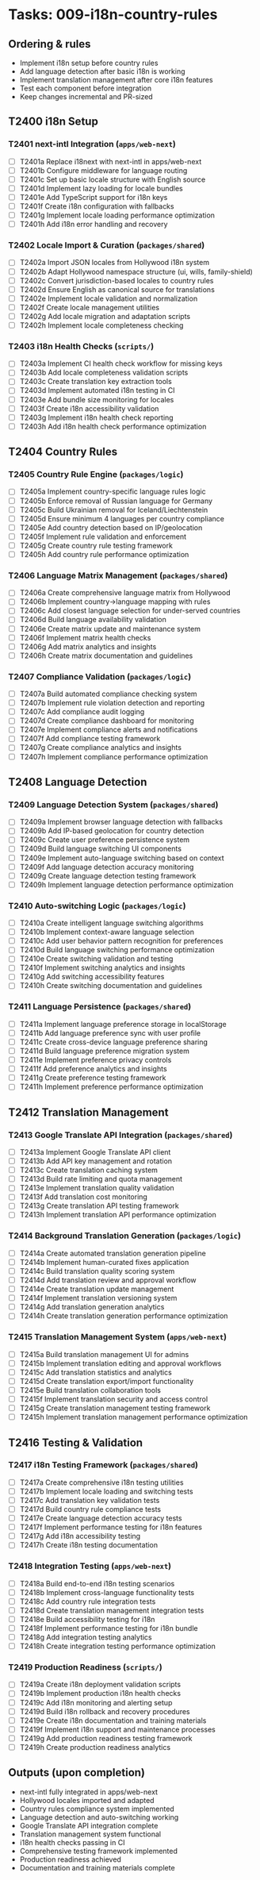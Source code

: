 # Tasks: 009-i18n-country-rules

## Ordering & rules

- Implement i18n setup before country rules
- Add language detection after basic i18n is working
- Implement translation management after core i18n features
- Test each component before integration
- Keep changes incremental and PR-sized

## T2400 i18n Setup

### T2401 next-intl Integration (`apps/web-next`)

- [ ] T2401a Replace i18next with next-intl in apps/web-next
- [ ] T2401b Configure middleware for language routing
- [ ] T2401c Set up basic locale structure with English source
- [ ] T2401d Implement lazy loading for locale bundles
- [ ] T2401e Add TypeScript support for i18n keys
- [ ] T2401f Create i18n configuration with fallbacks
- [ ] T2401g Implement locale loading performance optimization
- [ ] T2401h Add i18n error handling and recovery

### T2402 Locale Import & Curation (`packages/shared`)

- [ ] T2402a Import JSON locales from Hollywood i18n system
- [ ] T2402b Adapt Hollywood namespace structure (ui, wills, family-shield)
- [ ] T2402c Convert jurisdiction-based locales to country rules
- [ ] T2402d Ensure English as canonical source for translations
- [ ] T2402e Implement locale validation and normalization
- [ ] T2402f Create locale management utilities
- [ ] T2402g Add locale migration and adaptation scripts
- [ ] T2402h Implement locale completeness checking

### T2403 i18n Health Checks (`scripts/`)

- [ ] T2403a Implement CI health check workflow for missing keys
- [ ] T2403b Add locale completeness validation scripts
- [ ] T2403c Create translation key extraction tools
- [ ] T2403d Implement automated i18n testing in CI
- [ ] T2403e Add bundle size monitoring for locales
- [ ] T2403f Create i18n accessibility validation
- [ ] T2403g Implement i18n health check reporting
- [ ] T2403h Add i18n health check performance optimization

## T2404 Country Rules

### T2405 Country Rule Engine (`packages/logic`)

- [ ] T2405a Implement country-specific language rules logic
- [ ] T2405b Enforce removal of Russian language for Germany
- [ ] T2405c Build Ukrainian removal for Iceland/Liechtenstein
- [ ] T2405d Ensure minimum 4 languages per country compliance
- [ ] T2405e Add country detection based on IP/geolocation
- [ ] T2405f Implement rule validation and enforcement
- [ ] T2405g Create country rule testing framework
- [ ] T2405h Add country rule performance optimization

### T2406 Language Matrix Management (`packages/shared`)

- [ ] T2406a Create comprehensive language matrix from Hollywood
- [ ] T2406b Implement country→language mapping with rules
- [ ] T2406c Add closest language selection for under-served countries
- [ ] T2406d Build language availability validation
- [ ] T2406e Create matrix update and maintenance system
- [ ] T2406f Implement matrix health checks
- [ ] T2406g Add matrix analytics and insights
- [ ] T2406h Create matrix documentation and guidelines

### T2407 Compliance Validation (`packages/logic`)

- [ ] T2407a Build automated compliance checking system
- [ ] T2407b Implement rule violation detection and reporting
- [ ] T2407c Add compliance audit logging
- [ ] T2407d Create compliance dashboard for monitoring
- [ ] T2407e Implement compliance alerts and notifications
- [ ] T2407f Add compliance testing framework
- [ ] T2407g Create compliance analytics and insights
- [ ] T2407h Implement compliance performance optimization

## T2408 Language Detection

### T2409 Language Detection System (`packages/shared`)

- [ ] T2409a Implement browser language detection with fallbacks
- [ ] T2409b Add IP-based geolocation for country detection
- [ ] T2409c Create user preference persistence system
- [ ] T2409d Build language switching UI components
- [ ] T2409e Implement auto-language switching based on context
- [ ] T2409f Add language detection accuracy monitoring
- [ ] T2409g Create language detection testing framework
- [ ] T2409h Implement language detection performance optimization

### T2410 Auto-switching Logic (`packages/logic`)

- [ ] T2410a Create intelligent language switching algorithms
- [ ] T2410b Implement context-aware language selection
- [ ] T2410c Add user behavior pattern recognition for preferences
- [ ] T2410d Build language switching performance optimization
- [ ] T2410e Create switching validation and testing
- [ ] T2410f Implement switching analytics and insights
- [ ] T2410g Add switching accessibility features
- [ ] T2410h Create switching documentation and guidelines

### T2411 Language Persistence (`packages/shared`)

- [ ] T2411a Implement language preference storage in localStorage
- [ ] T2411b Add language preference sync with user profile
- [ ] T2411c Create cross-device language preference sharing
- [ ] T2411d Build language preference migration system
- [ ] T2411e Implement preference privacy controls
- [ ] T2411f Add preference analytics and insights
- [ ] T2411g Create preference testing framework
- [ ] T2411h Implement preference performance optimization

## T2412 Translation Management

### T2413 Google Translate API Integration (`packages/shared`)

- [ ] T2413a Implement Google Translate API client
- [ ] T2413b Add API key management and rotation
- [ ] T2413c Create translation caching system
- [ ] T2413d Build rate limiting and quota management
- [ ] T2413e Implement translation quality validation
- [ ] T2413f Add translation cost monitoring
- [ ] T2413g Create translation API testing framework
- [ ] T2413h Implement translation API performance optimization

### T2414 Background Translation Generation (`packages/logic`)

- [ ] T2414a Create automated translation generation pipeline
- [ ] T2414b Implement human-curated fixes application
- [ ] T2414c Build translation quality scoring system
- [ ] T2414d Add translation review and approval workflow
- [ ] T2414e Create translation update management
- [ ] T2414f Implement translation versioning system
- [ ] T2414g Add translation generation analytics
- [ ] T2414h Create translation generation performance optimization

### T2415 Translation Management System (`apps/web-next`)

- [ ] T2415a Build translation management UI for admins
- [ ] T2415b Implement translation editing and approval workflows
- [ ] T2415c Add translation statistics and analytics
- [ ] T2415d Create translation export/import functionality
- [ ] T2415e Build translation collaboration tools
- [ ] T2415f Implement translation security and access control
- [ ] T2415g Create translation management testing framework
- [ ] T2415h Implement translation management performance optimization

## T2416 Testing & Validation

### T2417 i18n Testing Framework (`packages/shared`)

- [ ] T2417a Create comprehensive i18n testing utilities
- [ ] T2417b Implement locale loading and switching tests
- [ ] T2417c Add translation key validation tests
- [ ] T2417d Build country rule compliance tests
- [ ] T2417e Create language detection accuracy tests
- [ ] T2417f Implement performance testing for i18n features
- [ ] T2417g Add i18n accessibility testing
- [ ] T2417h Create i18n testing documentation

### T2418 Integration Testing (`apps/web-next`)

- [ ] T2418a Build end-to-end i18n testing scenarios
- [ ] T2418b Implement cross-language functionality tests
- [ ] T2418c Add country rule integration tests
- [ ] T2418d Create translation management integration tests
- [ ] T2418e Build accessibility testing for i18n
- [ ] T2418f Implement performance testing for i18n bundle
- [ ] T2418g Add integration testing analytics
- [ ] T2418h Create integration testing performance optimization

### T2419 Production Readiness (`scripts/`)

- [ ] T2419a Create i18n deployment validation scripts
- [ ] T2419b Implement production i18n health checks
- [ ] T2419c Add i18n monitoring and alerting setup
- [ ] T2419d Build i18n rollback and recovery procedures
- [ ] T2419e Create i18n documentation and training materials
- [ ] T2419f Implement i18n support and maintenance processes
- [ ] T2419g Add production readiness testing framework
- [ ] T2419h Create production readiness analytics

## Outputs (upon completion)

- next-intl fully integrated in apps/web-next
- Hollywood locales imported and adapted
- Country rules compliance system implemented
- Language detection and auto-switching working
- Google Translate API integration complete
- Translation management system functional
- i18n health checks passing in CI
- Comprehensive testing framework implemented
- Production readiness achieved
- Documentation and training materials complete
